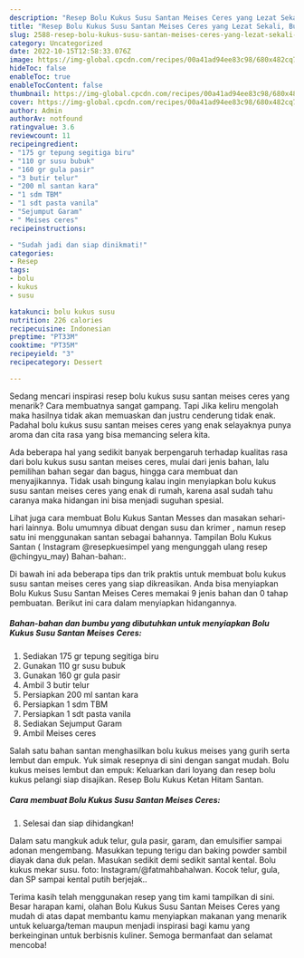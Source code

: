 ```yaml
---
description: "Resep Bolu Kukus Susu Santan Meises Ceres yang Lezat Sekali, Buat Buka Puasa Bisa Manjain Lidah"
title: "Resep Bolu Kukus Susu Santan Meises Ceres yang Lezat Sekali, Buat Buka Puasa Bisa Manjain Lidah"
slug: 2588-resep-bolu-kukus-susu-santan-meises-ceres-yang-lezat-sekali-buat-buka-puasa-bisa-manjain-lidah
category: Uncategorized
date: 2022-10-15T12:58:33.076Z
image: https://img-global.cpcdn.com/recipes/00a41ad94ee83c98/680x482cq70/bolu-kukus-susu-santan-meises-ceres-foto-resep-utama.jpg
hideToc: false
enableToc: true
enableTocContent: false
thumbnail: https://img-global.cpcdn.com/recipes/00a41ad94ee83c98/680x482cq70/bolu-kukus-susu-santan-meises-ceres-foto-resep-utama.jpg
cover: https://img-global.cpcdn.com/recipes/00a41ad94ee83c98/680x482cq70/bolu-kukus-susu-santan-meises-ceres-foto-resep-utama.jpg
author: Admin
authorAv: notfound
ratingvalue: 3.6
reviewcount: 11
recipeingredient:
- "175 gr tepung segitiga biru"
- "110 gr susu bubuk"
- "160 gr gula pasir"
- "3 butir telur"
- "200 ml santan kara"
- "1 sdm TBM"
- "1 sdt pasta vanila"
- "Sejumput Garam"
- " Meises ceres"
recipeinstructions:

- "Sudah jadi dan siap dinikmati!"
categories:
- Resep
tags:
- bolu
- kukus
- susu

katakunci: bolu kukus susu 
nutrition: 226 calories
recipecuisine: Indonesian
preptime: "PT33M"
cooktime: "PT35M"
recipeyield: "3"
recipecategory: Dessert

---
```



Sedang mencari inspirasi resep bolu kukus susu santan meises ceres yang menarik? Cara membuatnya sangat gampang. Tapi Jika keliru mengolah maka hasilnya tidak akan memuaskan dan justru cenderung tidak enak. Padahal bolu kukus susu santan meises ceres yang enak selayaknya punya aroma dan cita rasa yang bisa memancing selera kita.


Ada beberapa hal yang sedikit banyak berpengaruh terhadap kualitas rasa dari bolu kukus susu santan meises ceres, mulai dari jenis bahan, lalu pemilihan bahan segar dan bagus, hingga cara membuat dan menyajikannya. Tidak usah bingung kalau ingin menyiapkan bolu kukus susu santan meises ceres yang enak di rumah, karena asal sudah tahu caranya maka hidangan ini bisa menjadi suguhan spesial.

Lihat juga cara membuat Bolu Kukus Santan Messes dan masakan sehari-hari lainnya. Bolu umumnya dibuat dengan susu dan krimer , namun resep satu ini menggunakan santan sebagai bahannya. Tampilan Bolu Kukus Santan ( Instagram @resepkuesimpel yang mengunggah ulang resep @chingyu_may) Bahan-bahan:.


Di bawah ini ada beberapa tips dan trik praktis untuk membuat bolu kukus susu santan meises ceres yang siap dikreasikan. Anda bisa menyiapkan Bolu Kukus Susu Santan Meises Ceres memakai 9 jenis bahan dan 0 tahap pembuatan. Berikut ini cara dalam menyiapkan hidangannya.

<!--inarticleads1-->

##### Bahan-bahan dan bumbu yang dibutuhkan untuk menyiapkan Bolu Kukus Susu Santan Meises Ceres:

1. Sediakan 175 gr tepung segitiga biru
1. Gunakan 110 gr susu bubuk
1. Gunakan 160 gr gula pasir
1. Ambil 3 butir telur
1. Persiapkan 200 ml santan kara
1. Persiapkan 1 sdm TBM
1. Persiapkan 1 sdt pasta vanila
1. Sediakan Sejumput Garam
1. Ambil  Meises ceres


Salah satu bahan santan menghasilkan bolu kukus meises yang gurih serta lembut dan empuk. Yuk simak resepnya di sini dengan sangat mudah. Bolu kukus meises lembut dan empuk: Keluarkan dari loyang dan resep bolu kukus pelangi siap disajikan. Resep Bolu Kukus Ketan Hitam Santan. 

<!--inarticleads2-->

##### Cara membuat Bolu Kukus Susu Santan Meises Ceres:


1. Selesai dan siap dihidangkan!

Dalam satu mangkuk aduk telur, gula pasir, garam, dan emulsifier sampai adonan mengembang. Masukkan tepung terigu dan baking powder sambil diayak dana duk pelan. Masukan sedikit demi sedikit santal kental. Bolu kukus mekar susu. foto: Instagram/@fatmahbahalwan. Kocok telur, gula, dan SP sampai kental putih berjejak.. 

Terima kasih telah menggunakan resep yang tim kami tampilkan di sini. Besar harapan kami, olahan Bolu Kukus Susu Santan Meises Ceres yang mudah di atas dapat membantu kamu menyiapkan makanan yang menarik untuk keluarga/teman maupun menjadi inspirasi bagi kamu yang berkeinginan untuk berbisnis kuliner. Semoga bermanfaat dan selamat mencoba!
